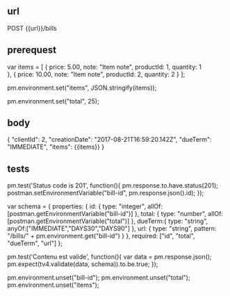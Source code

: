 ## url 
POST {{url}}/bills

## prerequest
var items = [
    {
       price: 5.00,
       note: "Item note",
       productId: 1,
       quantity: 1  
    }, 
    {
       price: 10.00,
       note: "Item note",
       productId: 2,
       quantity: 2
    }
];

pm.environment.set("items", JSON.stringify(items));

pm.environment.set("total", 25);

## body
{
   "clientId": 2,
   "creationDate": "2017-08-21T16:59:20.142Z",
   "dueTerm": "IMMEDIATE",
   "items": {{items}}
}	

## tests
pm.test('Status code is 201', function(){
    pm.response.to.have.status(201);
    postman.setEnvironmentVariable("bill-id", pm.response.json().id);
});

var schema = {
    properties: {
        id: {
            type: "integer",
            allOf: [postman.getEnvironmentVariable("bill-id")]
        },
        total: {
            type: "number",
            allOf: [postman.getEnvironmentVariable("total")]
        },
        dueTerm:{
            type: "string",
            anyOf:["IMMEDIATE","DAYS30","DAYS90"]
        },
        url: {
            type: "string",
            pattern: "/bills/" + pm.environment.get("bill-id")
        }
    },
    required: ["id", "total", "dueTerm", "url"]
};

pm.test('Contenu est valide', function(){
    var data = pm.response.json();
    pm.expect(tv4.validate(data, schema)).to.be.true;
});

pm.environment.unset("bill-id");
pm.environment.unset("total");
pm.environment.unset("items");